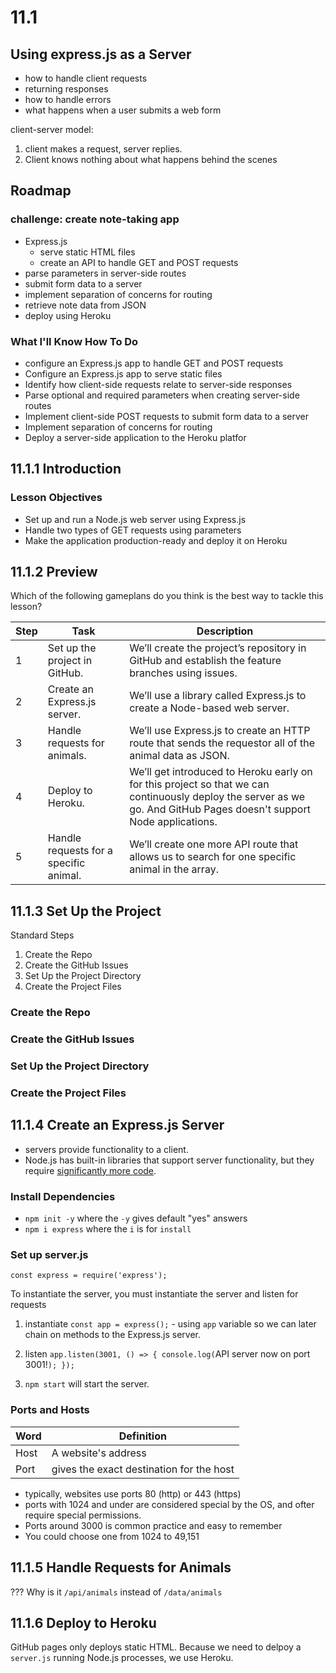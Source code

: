 # 11.1

## Using express.js as a Server

-   how to handle client requests
-   returning responses
-   how to handle errors
-   what happens when a user submits a web form

client-server model:

1. client makes a request, server replies.
2. Client knows nothing about what happens behind the scenes

## Roadmap

### challenge: create note-taking app

-   Express.js
    -   serve static HTML files
    -   create an API to handle GET and POST requests
-   parse parameters in server-side routes
-   submit form data to a server
-   implement separation of concerns for routing
-   retrieve note data from JSON
-   deploy using Heroku

### What I'll Know How To Do

-   configure an Express.js app to handle GET and POST requests
-   Configure an Express.js app to serve static files
-   Identify how client-side requests relate to server-side responses
-   Parse optional and required parameters when creating server-side routes
-   Implement client-side POST requests to submit form data to a server
-   Implement separation of concerns for routing
-   Deploy a server-side application to the Heroku platfor

## 11.1.1 Introduction

### Lesson Objectives

-   Set up and run a Node.js web server using Express.js
-   Handle two types of GET requests using parameters
-   Make the application production-ready and deploy it on Heroku

## 11.1.2 Preview

Which of the following gameplans do you think is the best way to tackle this lesson?

| Step | Task                                   | Description                                                                                                                                                          |
| ---- | -------------------------------------- | -------------------------------------------------------------------------------------------------------------------------------------------------------------------- |
| 1    | Set up the project in GitHub.          | We’ll create the project’s repository in GitHub and establish the feature branches using issues.                                                                     |
| 2    | Create an Express.js server.           | We’ll use a library called Express.js to create a Node-based web server.                                                                                             |
| 3    | Handle requests for animals.           | We’ll use Express.js to create an HTTP route that sends the requestor all of the animal data as JSON.                                                                |
| 4    | Deploy to Heroku.                      | We’ll get introduced to Heroku early on for this project so that we can continuously deploy the server as we go. And GitHub Pages doesn't support Node applications. |
| 5    | Handle requests for a specific animal. | We’ll create one more API route that allows us to search for one specific animal in the array.                                                                       |

## 11.1.3 Set Up the Project

Standard Steps

1. Create the Repo
1. Create the GitHub Issues
1. Set Up the Project Directory
1. Create the Project Files

### Create the Repo

### Create the GitHub Issues

### Set Up the Project Directory

### Create the Project Files

## 11.1.4 Create an Express.js Server

-   servers provide functionality to a client.
-   Node.js has built-in libraries that support server functionality, but they require [significantly more code](https://nodejs.org/api/http.html).

### Install Dependencies

-   `npm init -y` where the `-y` gives default "yes" answers
-   `npm i express` where the `i` is for `install`

### Set up server.js

`const express = require('express');`

To instantiate the server, you must instantiate the server and listen for requests

1. instantiate
   `const app = express();` - using `app` variable so we can later chain on methods to the Express.js server.
2. listen
   `app.listen(3001, () => { console.log(`API server now on port 3001!`); });`

3. `npm start` will start the server.

### Ports and Hosts

| Word | Definition                               |
| ---- | ---------------------------------------- |
| Host | A website's address                      |
| Port | gives the exact destination for the host |

-   typically, websites use ports 80 (http) or 443 (https)
-   ports with 1024 and under are considered special by the OS, and ofter require special permissions. 
- Ports around 3000 is common practice and easy to remember
- You could choose one from 1024 to 49,151

## 11.1.5 Handle Requests for Animals
???
Why is it `/api/animals` instead of `/data/animals`

## 11.1.6 Deploy to Heroku
GitHub pages only deploys static HTML. 
Because we need to delpoy a `server.js` running Node.js processes, we use Heroku. 